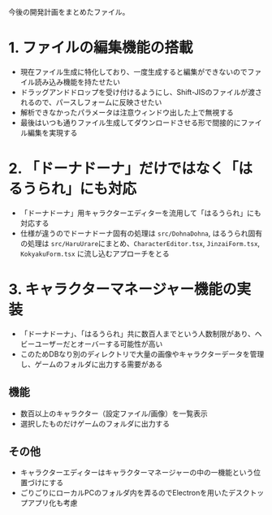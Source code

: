 今後の開発計画をまとめたファイル。

# 1. ファイルの編集機能の搭載

- 現在ファイル生成に特化しており、一度生成すると編集ができないのでファイル読み込み機能を持たせたい
- ドラッグアンドドロップを受け付けるようにし、Shift-JISのファイルが渡されるので、パースしフォームに反映させたい
- 解析できなかったパラメータは注意ウィンドウ出した上で無視する
- 最後はいつも通りファイル生成してダウンロードさせる形で間接的にファイル編集を実現する

# 2. 「ドーナドーナ」だけではなく「はるうられ」にも対応

- 「ドーナドーナ」用キャラクターエディターを流用して「はるうられ」にも対応する
- 仕様が違うのでドーナドーナ固有の処理は `src/DohnaDohna`, はるうられ固有の処理は `src/HaruUrare`にまとめ、`CharacterEditor.tsx`, `JinzaiForm.tsx`, `KokyakuForm.tsx` に流し込むアプローチをとる

# 3. キャラクターマネージャー機能の実装

- 「ドーナドーナ」、「はるうられ」共に数百人までという人数制限があり、ヘビーユーザーだとオーバーする可能性が高い
- このためDBなり別のディレクトリで大量の画像やキャラクターデータを管理し、ゲームのフォルダに出力する需要がある

## 機能

- 数百以上のキャラクター（設定ファイル/画像）を一覧表示
- 選択したものだけゲームのフォルダに出力する

## その他

- キャラクターエディターはキャラクターマネージャーの中の一機能という位置づけにする
- ごりごりにローカルPCのフォルダ内を弄るのでElectronを用いたデスクトップアプリ化も考慮

